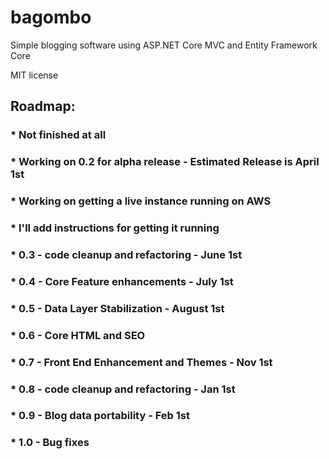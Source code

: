 # bagombo

Simple blogging software using ASP.NET Core MVC and Entity Framework Core

MIT license

## Roadmap:
### * Not finished at all
### * Working on 0.2 for alpha release - Estimated Release is April 1st
### * Working on getting a live instance running on AWS
### * I'll add instructions for getting it running
### * 0.3 - code cleanup and refactoring - June 1st
### * 0.4 - Core Feature enhancements - July 1st
### * 0.5 - Data Layer Stabilization - August 1st
### * 0.6 - Core HTML and SEO 
### * 0.7 - Front End Enhancement and Themes - Nov 1st
### * 0.8 - code cleanup and refactoring - Jan 1st
### * 0.9 - Blog data portability - Feb 1st
### * 1.0 - Bug fixes




